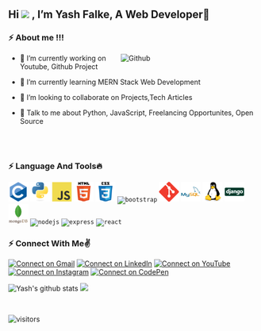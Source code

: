 ## Hi <img src="https://github.com/TheDudeThatCode/TheDudeThatCode/blob/master/Assets/Hi.gif" width="29px"> , I’m Yash Falke, A Web Developer🤎


### :zap: About me !!!
<img width="55%" align="right" alt="Github" src="https://raw.githubusercontent.com/onimur/.github/master/.resources/git-header.svg" />


- 🔭 I’m currently working on Youtube, Github Project

- 🌱 I’m currently learning MERN Stack Web Development

- 👯 I’m looking to collaborate on Projects,Tech Articles 

- 💬 Talk to me about Python, JavaScript, Freelancing Opportunites, Open Source 

<br/>
<br/>

### :zap: Language And Tools🔥


<p align="left">
  <code><img src="https://github.com/AkashSingh3031/AkashSingh3031/blob/AkashSingh3031/images/c-original.svg" alt="C" width="40" height="40"/></code>
  <code><img src="https://github.com/AkashSingh3031/AkashSingh3031/blob/AkashSingh3031/images/python-original.svg" alt="python" width="40" height="40"/></code>  
  <code><img src="https://github.com/AkashSingh3031/AkashSingh3031/blob/AkashSingh3031/images/javascript-original.svg" alt="JavaScript" width="40" height="40"/></code>
  <code><img src="https://github.com/AkashSingh3031/AkashSingh3031/blob/AkashSingh3031/images/html5-original-wordmark.svg" alt="html5" height="40"/></code> 
  <code><img src="https://github.com/AkashSingh3031/AkashSingh3031/blob/AkashSingh3031/images/css3-original-wordmark.svg" alt="css3" height="40"/></code>
   <code><img src="https://github.com/tkswann2/tech-logos/blob/master/bootstrap.png" alt="bootstrap" width="40" height="40"/></code> 
  <code><img src="https://github.com/AkashSingh3031/AkashSingh3031/blob/AkashSingh3031/images/git-scm-icon.svg" alt="git" width="40" height="40"/></code> 
  <code><img src="https://github.com/AkashSingh3031/AkashSingh3031/blob/AkashSingh3031/images/mysql-original-wordmark.svg" alt="mysql" width="40" height="40"/></code>
  <code><img src="https://github.com/AkashSingh3031/AkashSingh3031/blob/AkashSingh3031/images/linux-original.svg" alt="Linux" width="40" height="40"/></code>
  <code><img src="https://github.com/AkashSingh3031/AkashSingh3031/blob/AkashSingh3031/images/django-original.svg" alt="Django" width="40" height="40"/></code>
  <code><img src="https://github.com/AkashSingh3031/AkashSingh3031/blob/AkashSingh3031/images/mongodb-original-wordmark.svg" alt="mongodb" width="40" height="40"/></code>
<code><img src="https://upload.wikimedia.org/wikipedia/commons/thumb/d/d9/Node.js_logo.svg/1200px-Node.js_logo.svg.png" alt="nodejs" width="40" height="40"/></code>
  <code><img src="https://www.sohamkamani.com/static/65137ed3c844d05124dcfdab28263c21/express-routing-logo.png" alt="express" width="40" height="40"/></code>
  <code><img src="https://upload.wikimedia.org/wikipedia/commons/thumb/a/a7/React-icon.svg/1200px-React-icon.svg.png" alt="react" width="40" height="40"/></code>
</p>

### :zap: Connect With Me✌️

[![Connect on Gmail](https://img.shields.io/badge/--Gmail?label=Gmail&logo=Gmail&style=social)](mailto:yashfalke77@gmail.com)
[![Connect on LinkedIn](https://img.shields.io/badge/--linkedin?label=LinkedIn&logo=LinkedIn&style=social)](https://www.linkedin.com/in//)
[![Connect on YouTube](https://img.shields.io/badge/--youtube?label=youtube&logo=YouTube&style=social)](https://www.youtube.com/channel/UCax8or2_bzQCHe0GdSLITOA)
[![Connect on Instagram](https://img.shields.io/badge/--instagram?label=Instagram&logo=Instagram&style=social)](https://www.instagram.com/yashfalke77/)
[![Connect on CodePen](https://img.shields.io/badge/--codepen?label=Codepen&logo=Codepen&style=social)](https://codepen.io/yashfalke77)


![Yash's github stats](https://github-readme-stats.vercel.app/api?username=yashfalke77&show_icons=true&hide_border=true)
<img width="48%" src="https://github-readme-streak-stats.herokuapp.com/?user=yashfalke77"/>

<br/>

![visitors](https://visitor-badge.laobi.icu/badge?page_id=yashfalke77.yashfalke77)
 
